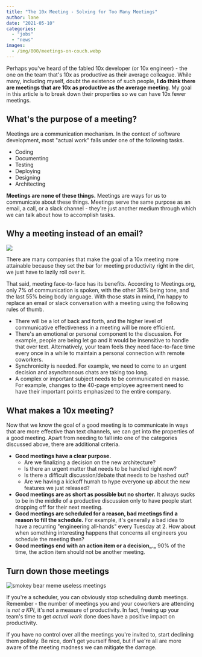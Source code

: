 ```yaml
---
title: "The 10x Meeting - Solving for Too Many Meetings"
author: lane
date: "2021-05-10"
categories: 
  - "jobs"
  - "news"
images:
  - /img/800/meetings-on-couch.webp
---
```


Perhaps you've heard of the fabled 10x developer (or 10x engineer) - the one on the team that's 10x as productive as their average colleague. While many, including myself, doubt the existence of such people, **I do think there are meetings that are 10x as productive as the average meeting**. My goal in this article is to break down their properties so we can have 10x fewer meetings.

## What's the purpose of a meeting?

Meetings are a communication mechanism. In the context of software development, most "actual work" falls under one of the following tasks.

- Coding
- Documenting
- Testing
- Deploying
- Designing
- Architecting

**Meetings are none of these things.** Meetings are ways for us to communicate about these things. Meetings serve the same purpose as an email, a call, or a slack channel - they're just another medium through which we can talk about how to accomplish tasks.

## Why a meeting instead of an email?

![](/img/800/meeting-email-meme-1024x536.jpeg)

There are many companies that make the goal of a 10x meeting more attainable because they set the bar for meeting productivity right in the dirt, we just have to lazily roll over it.

That said, meeting face-to-face has its benefits. According to Meetings.org, only 7% of communication is spoken, with the other 38% being tone, and the last 55% being body language. With those stats in mind, I'm happy to replace an email or slack conversation with a meeting using the following rules of thumb.

- There will be a lot of back and forth, and the higher level of communicative effectiveness in a meeting will be more efficient.
- There's an emotional or personal component to the discussion. For example, people are being let go and it would be insensitive to handle that over text. Alternatively, your team feels they need face-to-face time every once in a while to maintain a personal connection with remote coworkers.
- Synchronicity is needed. For example, we need to come to an urgent decision and asynchronous chats are taking too long.
- A complex or important subject needs to be communicated en masse. For example, changes to the 40-page employee agreement need to have their important points emphasized to the entire company.

## What makes a 10x meeting?

Now that we know the goal of a good meeting is to communicate in ways that are more effective than text channels, we can get into the properties of a good meeting. Apart from needing to fall into one of the categories discussed above, there are additional criteria.

- **Good meetings have a clear purpose.**
    - Are we finalizing a decision on the new architecture?
    - Is there an urgent matter that needs to be handled right now?
    - Is there a difficult discussion/debate that needs to be hashed out?
    - Are we having a kickoff hurrah to hype everyone up about the new features we just released?
- **Good meetings are as short as possible but no shorter.** It always sucks to be in the middle of a productive discussion only to have people start dropping off for their next meeting.
- **Good meetings are scheduled for a reason, bad meetings find a reason to fill the schedule.** For example, it's generally a bad idea to have a recurring "engineering all-hands" every Tuesday at 2. How about when something interesting happens that concerns all engineers you schedule the meeting then?
- **Good meetings end with an action item or a decision_._** 90% of the time, the action item should not be another meeting.

## Turn down those meetings

![smokey bear meme useless meetings](/img/800/Add-a-heading-1024x576.jpg)

If you're a scheduler, you can obviously stop scheduling dumb meetings. Remember - the number of meetings you and your coworkers are attending is _not a KPI_, it's not a measure of productivity. In fact, freeing up your team's time to get _actual work_ done does have a positive impact on productivity.

If you have no control over all the meetings you're invited to, start declining them politely. Be nice, don't get yourself fired, but if we're all are more aware of the meeting madness we can mitigate the damage.
